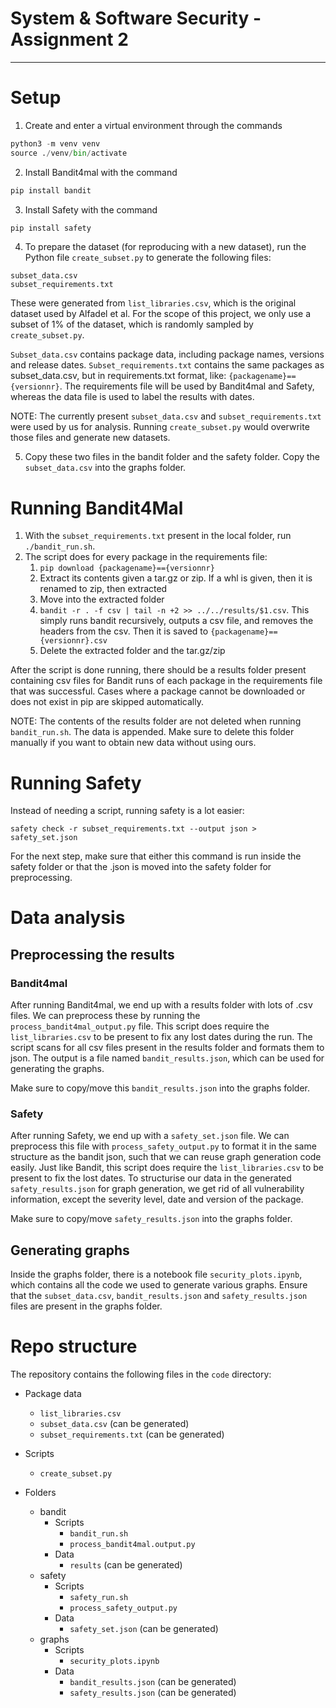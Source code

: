 # System & Software Security - Assignment 2

--------------

# Setup

1. Create and enter a virtual environment through the commands

```python
python3 -m venv venv
source ./venv/bin/activate
```

2. Install Bandit4mal with the command

```python
pip install bandit
```

3. Install Safety with the command

```python
pip install safety
```

4. To prepare the dataset (for reproducing with a new dataset), run the Python file ```create_subset.py``` to generate the following files:
```
subset_data.csv
subset_requirements.txt
```
These were generated from ```list_libraries.csv```, which is the original dataset used by Alfadel et al. For the scope of this project, we only use a subset of 1% of the dataset, which is randomly sampled by ```create_subset.py```.

```Subset_data.csv``` contains package data, including package names, versions and release dates.
```Subset_requirements.txt``` contains the same packages as subset_data.csv, but in requirements.txt format, like: ```{packagename}=={versionnr}```. The requirements file will be used by Bandit4mal and Safety, whereas the data file is used to label the results with dates.

NOTE: The currently present ```subset_data.csv``` and ```subset_requirements.txt``` were used by us for analysis. Running ```create_subset.py``` would overwrite those files and generate new datasets.

5. Copy these two files in the bandit folder and the safety folder. Copy the ```subset_data.csv``` into the graphs folder.

# Running Bandit4Mal

1. With the ```subset_requirements.txt``` present in the local folder, run ```./bandit_run.sh```.
2.  The script does for every package in the requirements file:
    1. ```pip download {packagename}=={versionnr}```
    2. Extract its contents given a tar.gz or zip. If a whl is given, then it is renamed to zip, then extracted
    3. Move into the extracted folder
    4. ```bandit -r . -f csv | tail -n +2 >> ../../results/$1.csv```. This simply runs bandit recursively, outputs a csv file, and removes the headers from the csv. Then it is saved to ```{packagename}=={versionnr}.csv```
    5. Delete the extracted folder and the tar.gz/zip

After the script is done running, there should be a results folder present containing csv files for Bandit runs of each package in the requirements file that was successful. Cases where a package cannot be downloaded or does not exist in pip are skipped automatically. 

NOTE: The contents of the results folder are not deleted when running ```bandit_run.sh```. The data is appended. Make sure to delete this folder manually if you want to obtain new data without using ours.


# Running Safety

Instead of needing a script, running safety is a lot easier:

```
safety check -r subset_requirements.txt --output json > safety_set.json
```

For the next step, make sure that either this command is run inside the safety folder or that the .json is moved into the safety folder for preprocessing.

# Data analysis

## Preprocessing the results

### Bandit4mal

After running Bandit4mal, we end up with a results folder with lots of .csv files. We can preprocess these by running the ```process_bandit4mal_output.py``` file. This script does require the ```list_libraries.csv``` to be present to fix any lost dates during the run. The script scans for all csv files present in the results folder and formats them to json. The output is a file named ```bandit_results.json```, which can be used for generating the graphs.

Make sure to copy/move this ```bandit_results.json``` into the graphs folder.

### Safety 

After running Safety, we end up with a ```safety_set.json``` file. We can preprocess this file with ```process_safety_output.py``` to format it in the same structure as the bandit json, such that we can reuse graph generation code easily. Just like Bandit, this script does require the ```list_libraries.csv``` to be present to fix the lost dates. To structurise our data in the generated ```safety_results.json``` for graph generation, we get rid of all vulnerability information, except the severity level, date and version of the package.

Make sure to copy/move ```safety_results.json``` into the graphs folder.

## Generating graphs

Inside the graphs folder, there is a notebook file ```security_plots.ipynb```, which contains all the code we used to generate various graphs. Ensure that the ```subset_data.csv```, ```bandit_results.json``` and ```safety_results.json``` files are present in the graphs folder. 

# Repo structure

The repository contains the following files in the ```code``` directory: 
* Package data
    - ```list_libraries.csv```
    - ```subset_data.csv``` (can be generated)
    - ```subset_requirements.txt``` (can be generated)

* Scripts
    - ```create_subset.py```

* Folders
    - bandit
        - Scripts
            - ```bandit_run.sh```
            - ```process_bandit4mal.output.py```
        - Data
            - ```results``` (can be generated)
    - safety
        - Scripts
            - ```safety_run.sh```
            - ```process_safety_output.py```
        - Data
            - ```safety_set.json``` (can be generated)
    - graphs
        - Scripts
            - ```security_plots.ipynb```
        - Data
            - ```bandit_results.json``` (can be generated)
            - ```safety_results.json``` (can be generated)